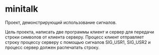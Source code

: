 # minitalk
Проект, демонстрирующий использование сигналов. 

Цель проекта, написать две программы клиент и сервер для передачи строки символов от клиента серверу. Процесс клиент отправляет строку процессу серверу с помощью сигналов SIG_USR1, SIG_USR2 и процесс сервер должен распечатать строку.
